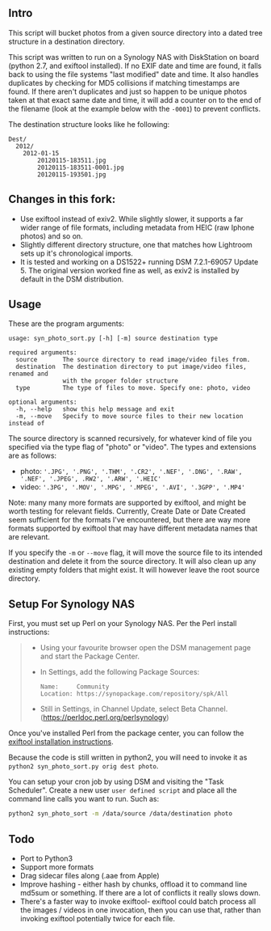 ## Intro
This script will bucket photos from a given source directory into a dated tree structure in a destination directory.

This script was written to run on a Synology NAS with DiskStation on board (python 2.7, and exiftool installed). If no EXIF date and time are found, it falls back to using the file systems "last modified" date and time.  It also handles duplicates by checking for MD5 collisions if matching timestamps are found.  If there aren't duplicates and just so happen to be unique photos taken at that exact same date and time, it will add a counter on to the end of the filename (look at the example below with the `-0001`) to prevent conflicts.

The destination structure looks like he following:
```
Dest/
  2012/
    2012-01-15
        20120115-183511.jpg
        20120115-183511-0001.jpg
        20120115-193501.jpg
```

## Changes in this fork:

* Use exiftool instead of exiv2. While slightly slower, it supports a far wider range of file formats, including metadata from HEIC (raw Iphone photos) and so on.
* Slightly different directory structure, one that matches how Lightroom sets up it's chronological imports.
* It is tested and working on a DS1522+ running DSM 7.2.1-69057 Update 5. The original version worked fine as well, as exiv2 is installed by default in the DSM distribution.


## Usage
These are the program arguments:
```
usage: syn_photo_sort.py [-h] [-m] source destination type

required arguments:
  source       The source directory to read image/video files from.
  destination  The destination directory to put image/video files, renamed and
               with the proper folder structure
  type         The type of files to move. Specify one: photo, video

optional arguments:
  -h, --help   show this help message and exit
  -m, --move   Specify to move source files to their new location instead of
```

The source directory is scanned recursively, for whatever kind of file you specified via the type flag of "photo" or 
"video".  The types and extensions are as follows:

 * photo: `'.JPG', '.PNG', '.THM', '.CR2', '.NEF', '.DNG', '.RAW', '.NEF', '.JPEG', .RW2', '.ARW', '.HEIC'`
 * video: `'.3PG', '.MOV', '.MPG', '.MPEG', '.AVI', '.3GPP', '.MP4'`

 Note: many many more formats are supported by exiftool, and might be worth testing for relevant fields. Currently, Create Date or Date Created seem sufficient for the formats I've encountered, but there are way more formats supported by exiftool that may have different metadata names that are relevant.

If you specify the `-m` or `--move` flag, it will move the source file to its intended destination and delete it from 
the source directory.  It will also clean up any existing empty folders that might exist.  It will however leave the 
root source directory.


## Setup For Synology NAS

First, you must set up Perl on your Synology NAS. Per the Perl install instructions:

> - Using your favourite browser open the DSM management page 
> and start the Package Center.
> - In Settings, add the following Package Sources:
>    
>    ```
>    Name:     Community
>    Location: https://synopackage.com/repository/spk/All
>    ```
>   
> - Still in Settings, in Channel Update, select Beta Channel.
> (https://perldoc.perl.org/perlsynology)

Once you've installed Perl from the package center, you can follow the [exiftool installation instructions](https://exiftool.org/install.html).


Because the code is still written in python2, you will need to invoke it as `python2 syn_photo_sort.py orig dest photo`.

You can setup your cron job by using DSM and visiting the "Task Scheduler".  Create a new user
`user defined script` and place all the command line calls you want to run.  Such as:
```bash
python2 syn_photo_sort -m /data/source /data/destination photo
```

## Todo

* Port to Python3
* Support more formats
* Drag sidecar files along (.aae from Apple)
* Improve hashing - either hash by chunks, offload it to command line md5sum or something. If there are a lot of conflicts it really slows down.
* There's a faster way to invoke exiftool- exiftool could batch process all the images / videos in one invocation, then you can use that, rather than invoking exiftool potentially twice for each file.
